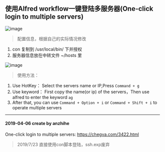 ## 使用Alfred workflow一键登陆多服务器(One-click login to multiple servers)
![image](https://github.com/anzhihe/Efficient-office/blob/master/login-multiple-servers/Login-Multiple-Servers.gif)
> 配置信息，根据自己的实际情况修改
1. con 复制到 /usr/local/bin/ 下并授权
2. 服务器信息放在中转文件 ~/hosts 里

![image](https://github.com/anzhihe/Efficient-office/blob/master/login-multiple-servers/Login-Multiple-Servers.png)
> 使用方法：
1. Use HotKey：
Select the servers name or IP,Press `Command + g`
2. Use keyword：
First copy the name(or ip) of the servers，Then use alfred to enter the keyword `ag`
3. After that, you can use `Command + Option + i` or `Command + Shift + i` to operate multiple servers

---

#### 2019-04-06 create by anzhihe
One-click login to multiple servers: https://chegva.com/3422.html

> 2019/7/23 直接使用con脚本登陆，ssh.exp废弃
